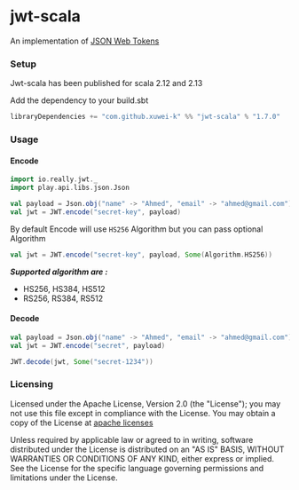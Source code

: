 jwt-scala
=========

An implementation of [JSON Web Tokens](http://self-issued.info/docs/draft-ietf-oauth-json-web-token.html)

### Setup
Jwt-scala has been published for scala 2.12 and 2.13

Add the dependency to your build.sbt

```scala
libraryDependencies += "com.github.xuwei-k" %% "jwt-scala" % "1.7.0"
```

### Usage

#### Encode

```scala
import io.really.jwt._
import play.api.libs.json.Json

val payload = Json.obj("name" -> "Ahmed", "email" -> "ahmed@gmail.com")
val jwt = JWT.encode("secret-key", payload)
```
By default Encode will use `HS256` Algorithm but you can pass optional Algorithm

```scala
val jwt = JWT.encode("secret-key", payload, Some(Algorithm.HS256))
```
***Supported algorithm are :*** 

- HS256, HS384, HS512
- RS256, RS384, RS512

#### Decode

```scala
val payload = Json.obj("name" -> "Ahmed", "email" -> "ahmed@gmail.com")
val jwt = JWT.encode("secret", payload)

JWT.decode(jwt, Some("secret-1234"))
```

### Licensing
Licensed under the Apache License, Version 2.0 (the "License");
you may not use this file except in compliance with the License.
You may obtain a copy of the License at [apache licenses](http://www.apache.org/licenses/LICENSE-2.0)

Unless required by applicable law or agreed to in writing, software
distributed under the License is distributed on an "AS IS" BASIS,
WITHOUT WARRANTIES OR CONDITIONS OF ANY KIND, either express or implied.
See the License for the specific language governing permissions and
limitations under the License.
